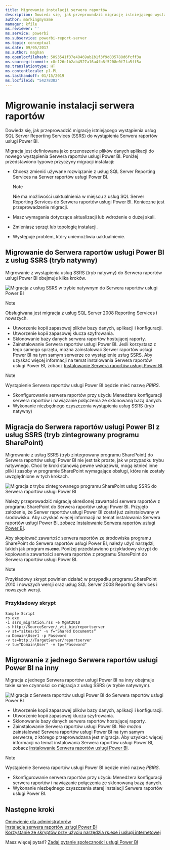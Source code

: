 ```yaml
---
title: Migrowanie instalacji serwera raportów
description: Dowiedz się, jak przeprowadzić migrację istniejącego wystąpienia usług SQL Server Reporting Services do wystąpienia Serwera raportów usługi Power BI.
author: markingmyname
manager: kfile
ms.reviewer: ''
ms.service: powerbi
ms.subservice: powerbi-report-server
ms.topic: conceptual
ms.date: 09/05/2017
ms.author: maghan
ms.openlocfilehash: 5093541f37e48469ab1b1f3f9d835788d6fcff3a
ms.sourcegitcommit: c8c126c1b2ab4527a16a4fb8f5208e0f7fa5ff5a
ms.translationtype: HT
ms.contentlocale: pl-PL
ms.lasthandoff: 01/15/2019
ms.locfileid: "54278382"
---
```

# <a name="migrate-a-report-server-installation"></a>Migrowanie instalacji serwera raportów
Dowiedz się, jak przeprowadzić migrację istniejącego wystąpienia usług SQL Server Reporting Services (SSRS) do wystąpienia Serwera raportów usługi Power BI.

Migracja jest definiowana jako przenoszenie plików danych aplikacji do nowego wystąpienia Serwera raportów usługi Power BI. Poniżej przedstawiono typowe przyczyny migracji instalacji:

* Chcesz zmienić używane rozwiązanie z usług SQL Server Reporting Services na Serwer raportów usługi Power BI.
  
  > [!NOTE]
  > Nie ma możliwości uaktualnienia w miejscu z usług SQL Server Reporting Services do Serwera raportów usługi Power BI. Konieczne jest przeprowadzenie migracji.
  > 
  > 
* Masz wymagania dotyczące aktualizacji lub wdrożenie o dużej skali.
* Zmieniasz sprzęt lub topologię instalacji.
* Występuje problem, który uniemożliwia uaktualnienie.

## <a name="migrating-to-power-bi-report-server-from-ssrs-native-mode"></a>Migrowanie do Serwera raportów usługi Power BI z usług SSRS (tryb natywny)
Migrowanie z wystąpienia usług SSRS (tryb natywny) do Serwera raportów usługi Power BI obejmuje kilka kroków.

![](media/migrate-report-server/migrate-from-ssrs-native.png "Migracja z usług SSRS w trybie natywnym do Serwera raportów usługi Power BI")

> [!NOTE]
> Obsługiwana jest migracja z usług SQL Server 2008 Reporting Services i nowszych.
> 
> 

* Utworzenie kopii zapasowej plików bazy danych, aplikacji i konfiguracji.
* Utworzenie kopii zapasowej klucza szyfrowania.
* Sklonowanie bazy danych serwera raportów hostującej raporty.
* Zainstalowanie Serwera raportów usługi Power BI. Jeśli korzystasz z tego samego sprzętu, można zainstalować Serwer raportów usługi Power BI na tym samym serwerze co wystąpienie usług SSRS. Aby uzyskać więcej informacji na temat instalowania Serwera raportów usługi Power BI, zobacz [Instalowanie Serwera raportów usługi Power BI](install-report-server.md).

> [!NOTE]
> Wystąpienie Serwera raportów usługi Power BI będzie mieć nazwę *PBIRS*.
> 
> 

* Skonfigurowanie serwera raportów przy użyciu Menedżera konfiguracji serwera raportów i nawiązanie połączenia ze sklonowaną bazą danych.
* Wykonanie niezbędnego czyszczenia wystąpienia usług SSRS (tryb natywny)

## <a name="migration-to-power-bi-report-server-from-ssrs-sharepoint-integrated-mode"></a>Migracja do Serwera raportów usługi Power BI z usług SSRS (tryb zintegrowany programu SharePoint)
Migrowanie z usług SSRS (tryb zintegrowany programu SharePoint) do Serwera raportów usługi Power BI nie jest tak proste, jak w przypadku trybu natywnego. Choć te kroki stanowią pewne wskazówki, mogą istnieć inne pliki i zasoby w programie SharePoint wymagające obsługi, które nie zostały uwzględnione w tych krokach.

![](media/migrate-report-server/migrate-from-ssrs-sharepoint.png "Migracja z trybu zintegrowanego programu SharePoint usług SSRS do Serwera raportów usługi Power BI")

Należy przeprowadzić migrację określonej zawartości serwera raportów z programu SharePoint do Serwera raportów usługi Power BI. Przyjęto założenie, że Serwer raportów usługi Power BI został już zainstalowany w środowisku. Aby uzyskać więcej informacji na temat instalowania Serwera raportów usługi Power BI, zobacz [Instalowanie Serwera raportów usługi Power BI](install-report-server.md).

Aby skopiować zawartość serwera raportów ze środowiska programu SharePoint do Serwera raportów usługi Power BI, należy użyć narzędzi, takich jak program **rs.exe**. Poniżej przedstawiono przykładowy skrypt do kopiowania zawartości serwera raportów z programu SharePoint do Serwera raportów usługi Power BI.

> [!NOTE]
> Przykładowy skrypt powinien działać w przypadku programu SharePoint 2010 i nowszych wersji oraz usług SQL Server 2008 Reporting Services i nowszych wersji.
> 
> 

### <a name="sample-script"></a>Przykładowy skrypt
```
Sample Script
rs.exe
-i ssrs_migration.rss -e Mgmt2010
-s http://SourceServer/_vti_bin/reportserver
-v st="sites/bi" -v f="Shared Documents“
-u Domain\User1 -p Password
-v ts=http://TargetServer/reportserver
-v tu="Domain\User" -v tp="Password"
```

## <a name="migrateing-from-one-power-bi-report-server-to-another"></a>Migrowanie z jednego Serwera raportów usługi Power BI na inny
Migracja z jednego Serwera raportów usługi Power BI na inny obejmuje takie same czynności co migracja z usług SSRS (w trybie natywnym).

![](media/migrate-report-server/migrate-from-pbirs.png "Migracja z Serwera raportów usługi Power BI do Serwera raportów usługi Power BI")

* Utworzenie kopii zapasowej plików bazy danych, aplikacji i konfiguracji.
* Utworzenie kopii zapasowej klucza szyfrowania.
* Sklonowanie bazy danych serwera raportów hostującej raporty.
* Zainstalowanie Serwera raportów usługi Power BI. *Nie można* zainstalować Serwera raportów usługi Power BI na tym samym serwerze, z którego przeprowadzana jest migracja. Aby uzyskać więcej informacji na temat instalowania Serwera raportów usługi Power BI, zobacz [Instalowanie Serwera raportów usługi Power BI](install-report-server.md).

> [!NOTE]
> Wystąpienie Serwera raportów usługi Power BI będzie mieć nazwę *PBIRS*.
> 
> 

* Skonfigurowanie serwera raportów przy użyciu Menedżera konfiguracji serwera raportów i nawiązanie połączenia ze sklonowaną bazą danych.
* Wykonanie niezbędnego czyszczenia starej instalacji Serwera raportów usługi Power BI.

## <a name="next-steps"></a>Następne kroki
[Omówienie dla administratorów](admin-handbook-overview.md)  
[Instalacja serwera raportów usługi Power BI](install-report-server.md)  
[Korzystanie ze skryptów przy użyciu narzędzia rs.exe i usługi internetowej](https://docs.microsoft.com/sql/reporting-services/tools/script-with-the-rs-exe-utility-and-the-web-service)

Masz więcej pytań? [Zadaj pytanie społeczności usługi Power BI](https://community.powerbi.com/)

